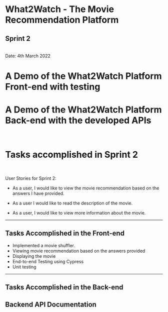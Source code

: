 <h1>What2Watch - The Movie Recommendation Platform</h1>
<h2>Sprint 2</h2> <br>
Date: 4th March 2022


<h1>A Demo of the What2Watch Platform Front-end with testing</h1>


<h1>A Demo of the What2Watch Platform Back-end with the developed APIs</h1>




<br>
<h1>Tasks accomplished in Sprint 2</h1>
<br>

User Stories for Sprint 2:
* As a user, I would like to view the movie recommendation based on the answers I have provided. 

- As a user I would like to read the description of the movie.

- As a user, I would like to view more information about the movie.

<hr>

<h2>Tasks Accomplished in the Front-end</h2>

- Implemented a movie shuffler.
- Viewing movie recommendation based on the answers provided
- Displaying the movie
- End-to-end Testing using Cypress
- Unit testing

<hr>
<h2>Tasks Accomplished in the Back-end</h2>
<h2>Backend API Documentation</h2>
